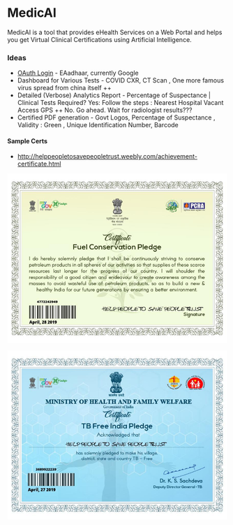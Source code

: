 # MedicAI
MedicAI is a tool that provides eHealth Services on a Web Portal and helps you get Virtual Clinical Certifications using Artificial Intelligence.

### Ideas
- [OAuth Login](https://github.com/khanfarhan10/FlaskGoogleOAuth) - EAadhaar, currently Google
- Dashboard for Various Tests - COVID CXR, CT Scan , One more famous virus spread from china itself ++
- Detailed (Verbose) Analytics Report - Percentage of Suspectance | Clinical Tests Required? Yes: Follow the steps : Nearest Hospital Vacant Access GPS ++ No. Go ahead. Wait for radiologist results???
- Certified PDF generation - Govt Logos, Percentage of Suspectance , Validity : Green , Unique Identification Number, Barcode

#### Sample Certs
- http://helppeopletosavepeopletrust.weebly.com/achievement-certificate.html

<p align="center">
  <img src="govt_cert_1.jpeg">
</p>

<p align="center">
  <img src="govt_cert_2.jpeg">
</p>

<!--
![](govt_cert_1.jpeg)
![](govt_cert_2.jpeg)
-->
